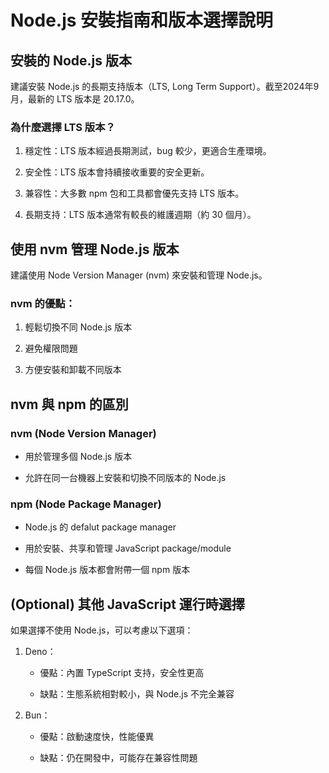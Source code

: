 # Node.js 安裝指南和版本選擇說明

## 安裝的 Node.js 版本

建議安裝 Node.js 的長期支持版本（LTS, Long Term Support）。截至2024年9月，最新的 LTS 版本是 20.17.0。

### 為什麼選擇 LTS 版本？

1. 穩定性：LTS 版本經過長期測試，bug 較少，更適合生產環境。

2. 安全性：LTS 版本會持續接收重要的安全更新。

3. 兼容性：大多數 npm 包和工具都會優先支持 LTS 版本。

4. 長期支持：LTS 版本通常有較長的維護週期（約 30 個月）。

## 使用 nvm 管理 Node.js 版本

建議使用 Node Version Manager (nvm) 來安裝和管理 Node.js。

### nvm 的優點：

1. 輕鬆切換不同 Node.js 版本

2. 避免權限問題

3. 方便安裝和卸載不同版本

## nvm 與 npm 的區別

### nvm (Node Version Manager)

- 用於管理多個 Node.js 版本

- 允許在同一台機器上安裝和切換不同版本的 Node.js

### npm (Node Package Manager)

- Node.js 的 defalut package manager

- 用於安裝、共享和管理 JavaScript package/module

- 每個 Node.js 版本都會附帶一個 npm 版本

## (Optional) 其他 JavaScript 運行時選擇

如果選擇不使用 Node.js，可以考慮以下選項：

1. Deno：

   - 優點：內置 TypeScript 支持，安全性更高

   - 缺點：生態系統相對較小，與 Node.js 不完全兼容

2. Bun：

   - 優點：啟動速度快，性能優異

   - 缺點：仍在開發中，可能存在兼容性問題

